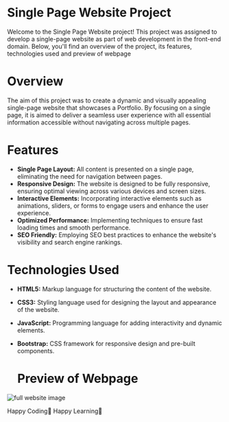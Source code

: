 # Single Page Website Project

Welcome to the Single Page Website project! This project was assigned to develop a single-page website as part of web development in the front-end domain. Below, you'll find an overview of the project, its features, technologies used and preview of webpage<br>

# Overview
The aim of this project was to create a dynamic and visually appealing single-page website that showcases a Portfolio. By focusing on a single page, it is aimed to deliver a seamless user experience with all essential information accessible without navigating across multiple pages.

# Features
- **Single Page Layout:** All content is presented on a single page, eliminating the need for navigation between pages.
- **Responsive Design:** The website is designed to be fully responsive, ensuring optimal viewing across various devices and screen sizes.
- **Interactive Elements:** Incorporating interactive elements such as animations, sliders, or forms to engage users and enhance the user experience.
- **Optimized Performance:** Implementing techniques to ensure fast loading times and smooth performance.
- **SEO Friendly:** Employing SEO best practices to enhance the website's visibility and search engine rankings.

# Technologies Used
- **HTML5:** Markup language for structuring the content of the website.
- **CSS3:** Styling language used for designing the layout and appearance of the website.
- **JavaScript:** Programming language for adding interactivity and dynamic elements.
- **Bootstrap:** CSS framework for responsive design and pre-built components.

  # Preview of Webpage
![full website image](https://github.com/MLakshmipraharsha07/Creation-of-Single-Page-Website/assets/98521185/8e7a8c06-5adc-4458-a677-d539a9aa4148)

Happy Coding🚀
Happy Learning🌟
  
